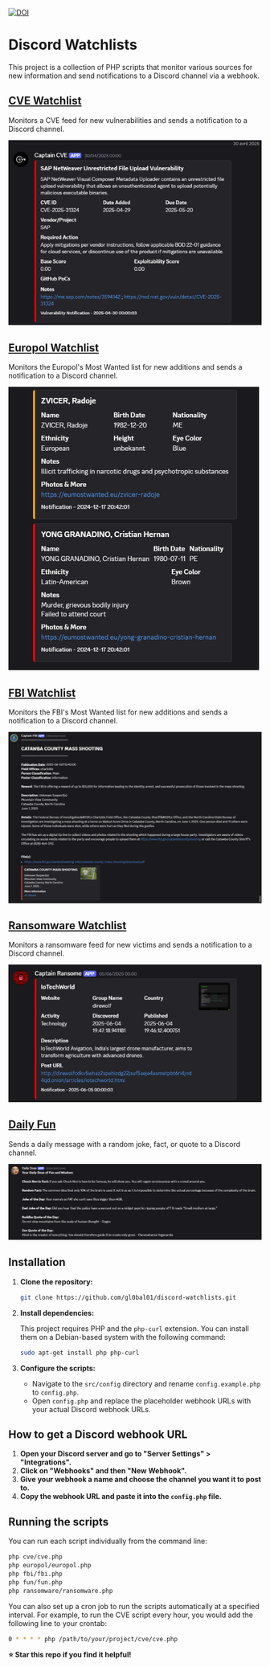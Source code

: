 [![DOI](https://zenodo.org/badge/1002155255.svg)](https://doi.org/10.5281/zenodo.15722652)

# Discord Watchlists

This project is a collection of PHP scripts that monitor various sources for new information and send notifications to a Discord channel via a webhook.

## [CVE Watchlist](/cve)
Monitors a CVE feed for new vulnerabilities and sends a notification to a Discord channel.
  
![CVE Watchlist](/assets/cve.png)

## [Europol Watchlist](/europol)
Monitors the Europol's Most Wanted list for new additions and sends a notification to a Discord channel.

![Europole Watchlist](/assets/europole.png)

## [FBI Watchlist](/fbi)
Monitors the FBI's Most Wanted list for new additions and sends a notification to a Discord channel.

![FBI Watchlist](/assets/fbi.png)

## [Ransomware Watchlist](/ransomware)
Monitors a ransomware feed for new victims and sends a notification to a Discord channel.

![Ransomware Watchlist](/assets/Ransome.png)

## [Daily Fun](/fun)
Sends a daily message with a random joke, fact, or quote to a Discord channel.

![Fun](/assets/fun.png)

## Installation

1. **Clone the repository:**

   ```bash
   git clone https://github.com/gl0bal01/discord-watchlists.git
   ```

2. **Install dependencies:**

   This project requires PHP and the `php-curl` extension. You can install them on a Debian-based system with the following command:

   ```bash
   sudo apt-get install php php-curl
   ```

3. **Configure the scripts:**

   - Navigate to the `src/config` directory and rename `config.example.php` to `config.php`.
   - Open `config.php` and replace the placeholder webhook URLs with your actual Discord webhook URLs.

## How to get a Discord webhook URL

1. **Open your Discord server and go to "Server Settings" > "Integrations".**
2. **Click on "Webhooks" and then "New Webhook".**
3. **Give your webhook a name and choose the channel you want it to post to.**
4. **Copy the webhook URL and paste it into the `config.php` file.**

## Running the scripts

You can run each script individually from the command line:

```bash
php cve/cve.php
php europol/europol.php
php fbi/fbi.php
php fun/fun.php
php ransomware/ransomware.php
```

You can also set up a cron job to run the scripts automatically at a specified interval. For example, to run the CVE script every hour, you would add the following line to your crontab:

```bash
0 * * * * php /path/to/your/project/cve/cve.php
```

**⭐ Star this repo if you find it helpful!**
